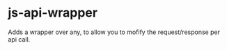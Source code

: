 js-api-wrapper
==============

Adds a wrapper over any, to allow you to mofify the request/response per api call.